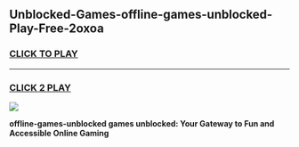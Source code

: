 
## Unblocked-Games-offline-games-unblocked-Play-Free-2oxoa
<h3>
<a href="https://premium76.site?title=offline-games-unblocked&ref=24M">CLICK TO PLAY</a></h3>
<hr>

<h3>
<a href="https://premium76.site?title=offline-games-unblocked&ref=24M">CLICK 2 PLAY</a>
  
</h3>

<a href="https://premium76.site?title=offline-games-unblocked&ref=24M"><img src="https://clearcache.store/games.png"></a>


**offline-games-unblocked games unblocked: Your Gateway to Fun and Accessible Online Gaming**
